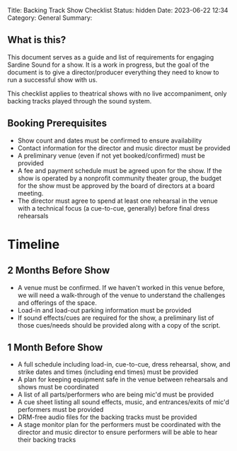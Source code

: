 Title: Backing Track Show Checklist
Status: hidden
Date: 2023-06-22 12:34
Category: General
Summary: 

## What is this?
This document serves as a guide and list of requirements for engaging Sardine Sound for a show. It is a work in progress, but the goal of the document is to give a director/producer everything they need to know to run a successful show with us.

This checklist applies to theatrical shows with no live accompaniment, only backing tracks played through the sound system.

## Booking Prerequisites
* Show count and dates must be confirmed to ensure availability
* Contact information for the director and music director must be provided
* A preliminary venue (even if not yet booked/confirmed) must be provided
* A fee and payment schedule must be agreed upon for the show. If the show is operated by a nonprofit community theater group, the budget for the show must be approved by the board of directors at a board meeting.
* The director must agree to spend at least one rehearsal in the venue with a technical focus (a cue-to-cue, generally) before final dress rehearsals

# Timeline
## 2 Months Before Show
* A venue must be confirmed. If we haven't worked in this venue before, we will need a walk-through of the venue to understand the challenges and offerings of the space.
* Load-in and load-out parking information must be provided
* If sound effects/cues are required for the show, a preliminary list of those cues/needs should be provided along with a copy of the script.

## 1 Month Before Show
* A full schedule including load-in, cue-to-cue, dress rehearsal, show, and strike dates and times (including end times) must be provided
* A plan for keeping equipment safe in the venue between rehearsals and shows must be coordinated
* A list of all parts/performers who are being mic'd must be provided
* A cue sheet listing all sound effects, music, and entrances/exits of mic'd performers must be provided
* DRM-free audio files for the backing tracks must be provided
* A stage monitor plan for the performers must be coordinated with the director and music director to ensure performers will be able to hear their backing tracks
